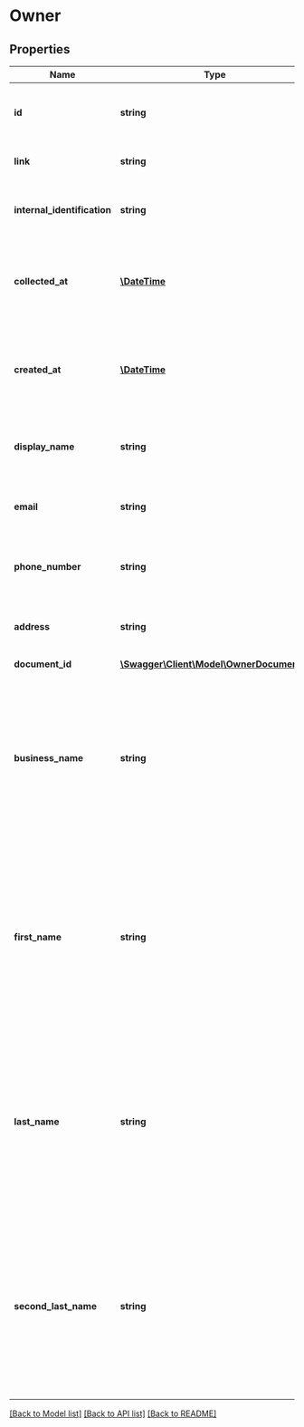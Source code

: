 # Owner

## Properties
Name | Type | Description | Notes
------------ | ------------- | ------------- | -------------
**id** | **string** | Belvo&#x27;s unique identifier for the current item. | 
**link** | **string** | The &#x60;link.id&#x60; the data belongs to. | 
**internal_identification** | **string** | The institution&#x27;s internal identifier for the owner. | 
**collected_at** | [**\DateTime**](\DateTime.md) | The ISO-8601 timestamp when the data point was collected. | 
**created_at** | [**\DateTime**](\DateTime.md) | The ISO-8601 timestamp of when the data point was created in Belvo&#x27;s database. | [optional] 
**display_name** | **string** | The full name of the owner, as provided by the bank. | 
**email** | **string** | The account owner&#x27;s registered email address. | 
**phone_number** | **string** | The account owner&#x27;s registered phone number. | 
**address** | **string** | The accounts owners registered address. | 
**document_id** | [**\Swagger\Client\Model\OwnerDocumentId**](OwnerDocumentId.md) |  | [optional] 
**business_name** | **string** | *This field has been deprecated. For more information regarding Belvo and deprecation, see our [Deprecated fields](https://developers.belvo.com/reference/using-the-api-reference#%EF%B8%8F-deprecated-fields) explanation.*  *The name of the business.* | [optional] 
**first_name** | **string** | *This field has been deprecated. For more information regarding Belvo and deprecation, see our [Deprecated fields](https://developers.belvo.com/reference/using-the-api-reference#%EF%B8%8F-deprecated-fields) explanation.*  *The first name of the account owner.* | [optional] 
**last_name** | **string** | *This field has been deprecated. For more information regarding Belvo and deprecation, see our [Deprecated fields](https://developers.belvo.com/reference/using-the-api-reference#%EF%B8%8F-deprecated-fields) explanation.*  *The last name of the account owner.* | [optional] 
**second_last_name** | **string** | *This field has been deprecated. For more information regarding Belvo and deprecation, see our [Deprecated fields](https://developers.belvo.com/reference/using-the-api-reference#%EF%B8%8F-deprecated-fields) explanation.*  *The second last name of the account owner.* | [optional] 

[[Back to Model list]](../../README.md#documentation-for-models) [[Back to API list]](../../README.md#documentation-for-api-endpoints) [[Back to README]](../../README.md)

